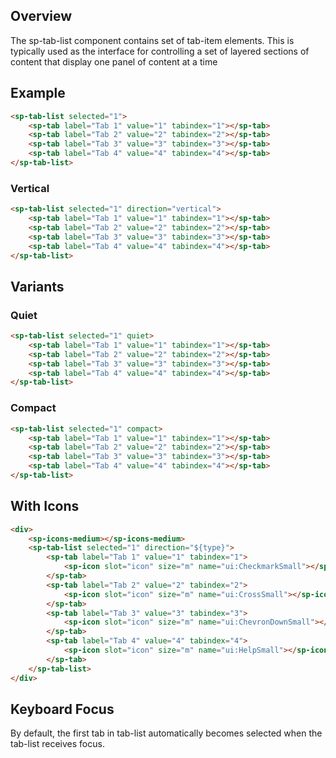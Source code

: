 ## Overview

The sp-tab-list component contains set of tab-item elements. This is typically used as the interface for controlling a set of layered sections of content that display one panel of content at a time

## Example

```html
<sp-tab-list selected="1">
    <sp-tab label="Tab 1" value="1" tabindex="1"></sp-tab>
    <sp-tab label="Tab 2" value="2" tabindex="2"></sp-tab>
    <sp-tab label="Tab 3" value="3" tabindex="3"></sp-tab>
    <sp-tab label="Tab 4" value="4" tabindex="4"></sp-tab>
</sp-tab-list>
```

### Vertical

```html
<sp-tab-list selected="1" direction="vertical">
    <sp-tab label="Tab 1" value="1" tabindex="1"></sp-tab>
    <sp-tab label="Tab 2" value="2" tabindex="2"></sp-tab>
    <sp-tab label="Tab 3" value="3" tabindex="3"></sp-tab>
    <sp-tab label="Tab 4" value="4" tabindex="4"></sp-tab>
</sp-tab-list>
```

## Variants

### Quiet

```html
<sp-tab-list selected="1" quiet>
    <sp-tab label="Tab 1" value="1" tabindex="1"></sp-tab>
    <sp-tab label="Tab 2" value="2" tabindex="2"></sp-tab>
    <sp-tab label="Tab 3" value="3" tabindex="3"></sp-tab>
    <sp-tab label="Tab 4" value="4" tabindex="4"></sp-tab>
</sp-tab-list>
```

### Compact

```html
<sp-tab-list selected="1" compact>
    <sp-tab label="Tab 1" value="1" tabindex="1"></sp-tab>
    <sp-tab label="Tab 2" value="2" tabindex="2"></sp-tab>
    <sp-tab label="Tab 3" value="3" tabindex="3"></sp-tab>
    <sp-tab label="Tab 4" value="4" tabindex="4"></sp-tab>
</sp-tab-list>
```

## With Icons

```html
<div>
    <sp-icons-medium></sp-icons-medium>
    <sp-tab-list selected="1" direction="${type}">
        <sp-tab label="Tab 1" value="1" tabindex="1">
            <sp-icon slot="icon" size="m" name="ui:CheckmarkSmall"></sp-icon>
        </sp-tab>
        <sp-tab label="Tab 2" value="2" tabindex="2">
            <sp-icon slot="icon" size="m" name="ui:CrossSmall"></sp-icon>
        </sp-tab>
        <sp-tab label="Tab 3" value="3" tabindex="3">
            <sp-icon slot="icon" size="m" name="ui:ChevronDownSmall"></sp-icon>
        </sp-tab>
        <sp-tab label="Tab 4" value="4" tabindex="4">
            <sp-icon slot="icon" size="m" name="ui:HelpSmall"></sp-icon>
        </sp-tab>
    </sp-tab-list>
</div>
```

## Keyboard Focus

By default, the first tab in tab-list automatically becomes selected when the tab-list receives focus.
